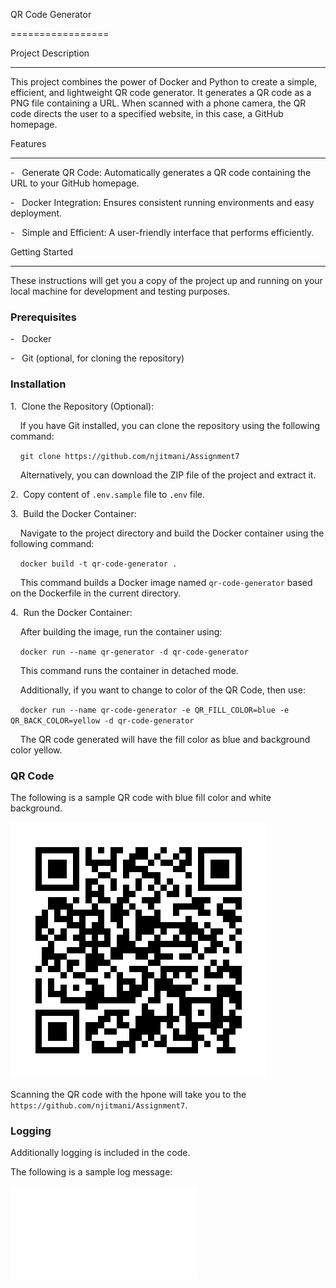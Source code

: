 QR Code Generator

=================

Project Description

-------------------

This project combines the power of Docker and Python to create a simple, efficient, and lightweight QR code generator. It generates a QR code as a PNG file containing a URL. When scanned with a phone camera, the QR code directs the user to a specified website, in this case, a GitHub homepage.

Features

--------

-   Generate QR Code: Automatically generates a QR code containing the URL to your GitHub homepage.

-   Docker Integration: Ensures consistent running environments and easy deployment.

-   Simple and Efficient: A user-friendly interface that performs efficiently.

Getting Started

---------------

These instructions will get you a copy of the project up and running on your local machine for development and testing purposes.

### Prerequisites

-   Docker

-   Git (optional, for cloning the repository)

### Installation

1\.  Clone the Repository (Optional):

    If you have Git installed, you can clone the repository using the following command:

    `git clone https://github.com/njitmani/Assignment7`

    Alternatively, you can download the ZIP file of the project and extract it.

2\.  Copy content of `.env.sample` file to `.env` file.

3\.  Build the Docker Container:

    Navigate to the project directory and build the Docker container using the following command:

    `docker build -t qr-code-generator .`

    This command builds a Docker image named `qr-code-generator` based on the Dockerfile in the current directory.

4\.  Run the Docker Container:

    After building the image, run the container using:

    `docker run --name qr-generator -d qr-code-generator`

    This command runs the container in detached mode.

    Additionally, if you want to change to color of the QR Code, then use:

    `docker run --name qr-code-generator -e QR_FILL_COLOR=blue -e QR_BACK_COLOR=yellow -d qr-code-generator`

    The QR code generated will have the fill color as blue and background color yellow.

### QR Code

The following is a sample QR code with blue fill color and white background.

![QR Code](qr_codes/qr_code_20240329205422.png)

Scanning the QR code with the hpone will take you to the `https://github.com/njitmani/Assignment7`.

### Logging

Additionally logging is included in the code.

The following is a sample log message:

![Log message](./logs/application.log)